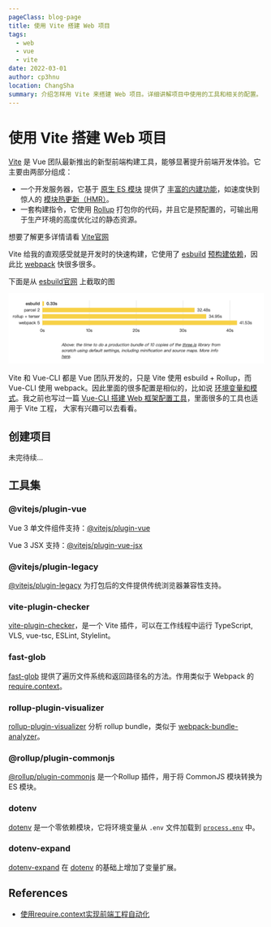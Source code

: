 ```yaml
---
pageClass: blog-page
title: 使用 Vite 搭建 Web 项目
tags: 
  - web
  - vue
  - vite
date: 2022-03-01
author: cp3hnu
location: ChangSha
summary: 介绍怎样用 Vite 来搭建 Web 项目。详细讲解项目中使用的工具和相关的配置。
---
```

# 使用 Vite 搭建 Web 项目

[Vite](https://cn.vitejs.dev/) 是 Vue 团队最新推出的新型前端构建工具，能够显著提升前端开发体验。它主要由两部分组成：

- 一个开发服务器，它基于 [原生 ES 模块](https://developer.mozilla.org/en-US/docs/Web/JavaScript/Guide/Modules) 提供了 [丰富的内建功能](https://cn.vitejs.dev/guide/features.html)，如速度快到惊人的 [模块热更新（HMR）](https://cn.vitejs.dev/guide/features.html#hot-module-replacement)。
- 一套构建指令，它使用 [Rollup](https://rollupjs.org/) 打包你的代码，并且它是预配置的，可输出用于生产环境的高度优化过的静态资源。

想要了解更多详情请看 [Vite官网](https://cn.vitejs.dev/)

Vite 给我的直观感受就是开发时的快速构建，它使用了 [esbuild](https://esbuild.github.io/) [预构建依赖](https://cn.vitejs.dev/guide/dep-pre-bundling.html)，因此比 [webpack](https://webpack.js.org/) 快很多很多。

下面是从 [esbuild官网](https://esbuild.github.io/) 上截取的图

![](./assets/vite-project-esbuild.png)

Vite 和 Vue-CLI 都是 Vue 团队开发的，只是 Vite 使用 esbuild + Rollup，而 Vue-CLI 使用 webpack。因此里面的很多配置是相似的，比如说 [环境变量和模式](https://cn.vitejs.dev/guide/env-and-mode.html)。我之前也写过一篇 [Vue-CLI 搭建 Web 框架配置工具](./2020-12-15-vue-cli-tools)，里面很多的工具也适用于 Vite 工程， 大家有兴趣可以去看看。

## 创建项目

未完待续...

## 工具集

### @vitejs/plugin-vue

Vue 3 单文件组件支持：[@vitejs/plugin-vue](https://github.com/vitejs/vite-plugin-vue/tree/main/packages/plugin-vue)

Vue 3 JSX 支持：[@vitejs/plugin-vue-jsx](https://github.com/vitejs/vite-plugin-vue/tree/main/packages/plugin-vue-jsx)

### @vitejs/plugin-legacy

[@vitejs/plugin-legacy](https://github.com/vitejs/vite/tree/main/packages/plugin-legacy#vitejsplugin-legacy-) 为打包后的文件提供传统浏览器兼容性支持。

### vite-plugin-checker

 [vite-plugin-checker](https://github.com/fi3ework/vite-plugin-checker)，是一个 Vite 插件，可以在工作线程中运行 TypeScript, VLS, vue-tsc, ESLint, Stylelint。

### fast-glob

[fast-glob](https://github.com/mrmlnc/fast-glob) 提供了遍历文件系统和返回路径名的方法。作用类似于 Webpack 的 [require.context](https://webpack.js.org/guides/dependency-management/#requirecontext)。

### rollup-plugin-visualizer

[rollup-plugin-visualizer](https://github.com/btd/rollup-plugin-visualizer) 分析 rollup bundle，类似于 [webpack-bundle-analyzer](https://github.com/webpack-contrib/webpack-bundle-analyzer)。

### @rollup/plugin-commonjs

[@rollup/plugin-commonjs](https://github.com/rollup/plugins/tree/master/packages/commonjs#rollupplugin-commonjs) 是一个Rollup 插件，用于将 CommonJS 模块转换为 ES 模块。

### dotenv

[dotenv](https://github.com/motdotla/dotenv) 是一个零依赖模块，它将环境变量从 `.env` 文件加载到 [`process.env`](https://nodejs.org/docs/latest/api/process.html#process_process_env) 中。

### dotenv-expand

[dotenv-expand](https://github.com/motdotla/dotenv-expand) 在 [dotenv](https://github.com/motdotla/dotenv) 的基础上增加了变量扩展。

## References

- [使用require.context实现前端工程自动化](https://www.jianshu.com/p/c894ea00dfec)





